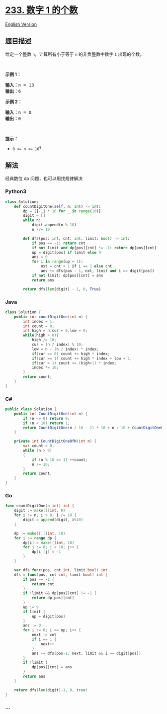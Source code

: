 # [233. 数字 1 的个数](https://leetcode.cn/problems/number-of-digit-one)

[English Version](/solution/0200-0299/0233.Number%20of%20Digit%20One/README_EN.md)

## 题目描述

<!-- 这里写题目描述 -->

<p>给定一个整数 <code>n</code>，计算所有小于等于 <code>n</code> 的非负整数中数字 <code>1</code> 出现的个数。</p>

<p>&nbsp;</p>

<p><strong>示例 1：</strong></p>

<pre>
<strong>输入：</strong>n = 13
<strong>输出：</strong>6
</pre>

<p><strong>示例 2：</strong></p>

<pre>
<strong>输入：</strong>n = 0
<strong>输出：</strong>0
</pre>

<p>&nbsp;</p>

<p><strong>提示：</strong></p>

<ul>
	<li><code>0 &lt;= n &lt;= 10<sup>9</sup></code></li>
</ul>

## 解法

<!-- 这里可写通用的实现逻辑 -->

经典数位 dp 问题，也可以用找规律解决

<!-- tabs:start -->

### **Python3**

<!-- 这里可写当前语言的特殊实现逻辑 -->

```python
class Solution:
    def countDigitOne(self, n: int) -> int:
        dp = [[-1] * 10 for _ in range(10)]
        digit = []
        while n:
            digit.append(n % 10)
            n //= 10

        def dfs(pos: int, cnt: int, limit: bool) -> int:
            if pos == -1: return cnt
            if not limit and dp[pos][cnt] != -1: return dp[pos][cnt]
            up = digit[pos] if limit else 9
            ans = 0
            for i in range(up + 1):
                nxt = cnt + 1 if i == 1 else cnt
                ans += dfs(pos - 1, nxt, limit and i == digit[pos])
            if not limit: dp[pos][cnt] = ans
            return ans

        return dfs(len(digit) - 1, 0, True)
```

### **Java**

<!-- 这里可写当前语言的特殊实现逻辑 -->

```java
class Solution {
    public int countDigitOne(int n) {
        int index = 1;
        int count = 0;
        int high = n,cur = 0,low = 0;
        while(high > 0){
            high /= 10;
            cur = (n / index) % 10;
            low = n - (n / index) * index;
            if(cur == 0) count += high * index;
            if(cur == 1) count += high * index + low + 1;
            if(cur > 1) count += (high+1) * index;
            index *= 10;
        }
        return count;
    }
}
```

### **C#**

```cs
public class Solution {
    public int CountDigitOne(int n) {
        if (n <= 0) return 0;
        if (n < 10) return 1;
        return CountDigitOne(n / 10 - 1) * 10 + n / 10 + CountDigitOneOfN(n / 10) * (n % 10 + 1) + (n % 10 >= 1 ? 1 : 0);
    }

    private int CountDigitOneOfN(int n) {
        var count = 0;
        while (n > 0)
        {
            if (n % 10 == 1) ++count;
            n /= 10;
        }
        return count;
    }
}
```

### **Go**

```go
func countDigitOne(n int) int {
	digit := make([]int, 0)
	for i := n; i > 0; i /= 10 {
		digit = append(digit, i%10)
	}

	dp := make([][]int, 10)
	for i := range dp {
		dp[i] = make([]int, 10)
		for j := 0; j < 10; j++ {
			dp[i][j] = -1
		}
	}

	var dfs func(pos, cnt int, limit bool) int
	dfs = func(pos, cnt int, limit bool) int {
		if pos == -1 {
			return cnt
		}
		if !limit && dp[pos][cnt] != -1 {
			return dp[pos][cnt]
		}
		up := 9
		if limit {
			up = digit[pos]
		}
		ans := 0
		for i := 0; i <= up; i++ {
			next := cnt
			if i == 1 {
				next++
			}
			ans += dfs(pos-1, next, limit && i == digit[pos])
		}
		if !limit {
			dp[pos][cnt] = ans
		}
		return ans
	}

	return dfs(len(digit)-1, 0, true)
}
```

### **...**

```

```

<!-- tabs:end -->
